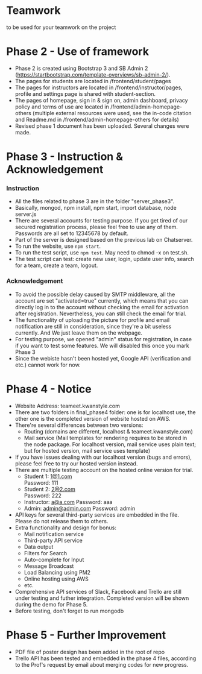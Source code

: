 # Teamwork
to be used for your teamwork on the project

# Phase 2 - Use of framework
- Phase 2 is created using Bootstrap 3 and SB Admin 2 (https://startbootstrap.com/template-overviews/sb-admin-2/).
- The pages for students are located in /frontend/student/pages
- The pages for instructors are located in /frontend/instructor/pages, profile and settings page is shared with student-section.
- The pages of homepage, sign in & sign on, admin dashboard, privacy policy and terms of use are located in /frontend/admin-homepage-others (multiple external resources were used, see the in-code citation and Readme.md in /frontend/admin-homepage-others for details)
- Revised phase 1 document has been uploaded. Several changes were made.

# Phase 3 - Instruction & Acknowledgement
### Instruction
- All the files related to phase 3 are in the folder "server_phase3".
- Basically, mongod, npm install, npm start, import database, node server.js
- There are several accounts for testing purpose. If you get tired of our secured registration process, please feel free to use any of them. Passwords are all set to 12345678 by default.
- Part of the server is designed based on the previous lab on Chatserver.
- To run the website, use `npm start`.
- To run the test script, use `npm test`. May need to chmod -x on test.sh.
- The test script can test: create new user, login, update user info, search for a team, create a team, logout.

### Acknowledgement
- To avoid the possible delay caused by SMTP middleware, all the account are set "activated=true" currently, which means that you can directly log in to the account without checking the email for activation after registration. Nevertheless, you can still check the email for trial.
- The functionality of uploading the picture for profile and email notification are still in consideration, since they're a bit useless currently. And We just leave them on the webpage.  
- For testing purpose, we opened "admin" status for registration, in case if you want to test some features. We will disabled this once you mark Phase 3
- Since the webiste hasn't been hosted yet, Google API (verification and etc.) cannot work for now.

# Phase 4 - Notice
- Website Address: teameet.kwanstyle.com
- There are two folders in final_phase4 folder: one is for localhost use, the other one is the completed version of website hosted on AWS.
- There're several differences between two versions:
  - Routing (domains are different, localhost & teameet.kwanstyle.com)
  - Mail service (Mail templates for rendering requires to be stored in the node package. For localhost version, mail service uses plain text; but for hosted version, mail service uses template)
- If you have issues dealing with our localhost version (bugs and errors), please feel free to try our hosted version instead.
- There are multiple testing account on the hosted online version for trial.
  - Student 1: 1@1.com  
    Password: 111
  - Student 2: 2@2.com  
    Password: 222
  - Instructor: a@a.com
    Password: aaa
  - Admin: admin@admin.com
    Password: admin
- API keys for several third-party services are embedded in the file. Please do not release them to others.
- Extra functionality and design for bonus:
  - Mail notification service
  - Third-party API service
  - Data output
  - Filters for Search
  - Auto-complete for Input
  - Message Broadcast
  - Load Balancing using PM2
  - Online hosting using AWS
  - etc.
- Comprehensive API services of Slack, Facebook and Trello are still under testing and futher integration. Completed version will be shown during the demo for Phase 5.
- Before testing, don't forget to run mongodb

# Phase 5 - Further Improvement
- PDF file of poster design has been added in the root of repo
- Trello API has been tested and embedded in the phase 4 files, according to the Prof's request by email about merging codes for new progress.
